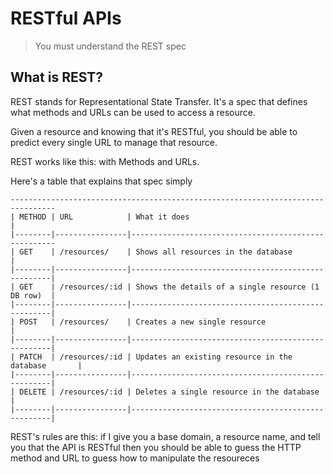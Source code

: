 # RESTful APIs

> You must understand the REST spec

## What is REST?
REST stands for Representational State Transfer. It's a spec that defines what methods and URLs can be used to access a resource.

Given a resource and knowing that it's RESTful, you should be able to predict every single URL to manage that resource.

REST works like this: with Methods and URLs.

Here's a table that explains that spec simply

```
--------------------------------------------------------------------------------
| METHOD | URL            | What it does                                       |
|--------|----------------|-----------------------------------------------------
| GET    | /resources/    | Shows all resources in the database                |
|--------|----------------|----------------------------------------------------|
| GET    | /resources/:id | Shows the details of a single resource (1 DB row)  |
|--------|----------------|----------------------------------------------------|
| POST   | /resources/    | Creates a new single resource                      |
|--------|----------------|----------------------------------------------------|
| PATCH  | /resources/:id | Updates an existing resource in the database       |
|--------|----------------|----------------------------------------------------|
| DELETE | /resources/:id | Deletes a single resource in the database          |
|--------|----------------|----------------------------------------------------|
```

REST's rules are this: if I give you a base domain, a resource name, and tell you that the API is RESTful then you should be able to guess the HTTP method and URL to guess how to manipulate the resoureces
